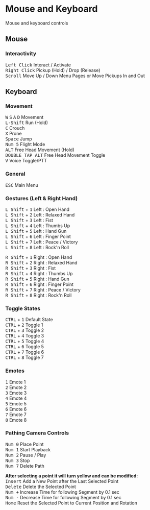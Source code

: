 # Mouse and Keyboard

Mouse and keyboard controls

## Mouse
### Interactivity
<kbd>Left Click</kbd>		        Interact / Activate  
<kbd>Right Click</kbd>	            Pickup (Hold) / Drop (Release)  
<kbd>Scroll</kbd>				    Move Up / Down Menu Pages or Move Pickups In and Out  

## Keyboard
### Movement
<kbd>W</kbd> <kbd>S</kbd> <kbd>A</kbd> <kbd>D</kbd>	Movement  
<kbd>L-Shift</kbd>                  Run (Hold)  
<kbd>C</kbd>                        Crouch  
<kbd>X</kbd>                        Prone  
<kbd>Space</kbd>                    Jump  
<kbd>Num 5</kbd>                    Flight Mode  
<kbd>ALT</kbd>                      Free Head Movement (Hold)  
<kbd>DOUBLE TAP ALT</kbd>           Free Head Movement Toggle  
<kbd>V</kbd>                        Voice Toggle/PTT  


### General
<kbd>ESC</kbd>                      Main Menu  


### Gestures (Left & Right Hand)
<kbd>L Shift</kbd> + <kbd>1</kbd>   Left : Open Hand  
<kbd>L Shift</kbd> + <kbd>2</kbd>   Left : Relaxed Hand  
<kbd>L Shift</kbd> + <kbd>3</kbd>   Left : Fist  
<kbd>L Shift</kbd> + <kbd>4</kbd>   Left : Thumbs Up  
<kbd>L Shift</kbd> + <kbd>5</kbd>   Left : Hand Gun  
<kbd>L Shift</kbd> + <kbd>6</kbd>   Left : Finger Point  
<kbd>L Shift</kbd> + <kbd>7</kbd>   Left : Peace / Victory  
<kbd>L Shift</kbd> + <kbd>8</kbd>   Left : Rock'n Roll  

<kbd>R Shift</kbd> + <kbd>1</kbd>   Right : Open Hand  
<kbd>R Shift</kbd> + <kbd>2</kbd>   Right : Relaxed Hand  
<kbd>R Shift</kbd> + <kbd>3</kbd>   Right : Fist  
<kbd>R Shift</kbd> + <kbd>4</kbd>   Right : Thumbs Up  
<kbd>R Shift</kbd> + <kbd>5</kbd>   Right : Hand Gun  
<kbd>R Shift</kbd> + <kbd>6</kbd>   Right : Finger Point  
<kbd>R Shift</kbd> + <kbd>7</kbd>   Right : Peace / Victory  
<kbd>R Shift</kbd> + <kbd>8</kbd>   Right : Rock'n Roll  


### Toggle States
<kbd>CTRL</kbd> + <kbd>1</kbd>      Default State  
<kbd>CTRL</kbd> + <kbd>2</kbd>      Toggle 1  
<kbd>CTRL</kbd> + <kbd>3</kbd>      Toggle 2  
<kbd>CTRL</kbd> + <kbd>4</kbd>      Toggle 3  
<kbd>CTRL</kbd> + <kbd>5</kbd>      Toggle 4  
<kbd>CTRL</kbd> + <kbd>6</kbd>      Toggle 5  
<kbd>CTRL</kbd> + <kbd>7</kbd>      Toggle 6  
<kbd>CTRL</kbd> + <kbd>8</kbd>      Toggle 7  


### Emotes
<kbd>1</kbd>			            Emote 1  
<kbd>2</kbd>			            Emote 2  
<kbd>3</kbd>			            Emote 3  
<kbd>4</kbd>			            Emote 4  
<kbd>5</kbd>			            Emote 5  
<kbd>6</kbd>			            Emote 6  
<kbd>7</kbd>			            Emote 7  
<kbd>8</kbd>			            Emote 8  


### Pathing Camera Controls
<kbd>Num 0</kbd>	                Place Point  
<kbd>Num 1</kbd>	                Start Playback  
<kbd>Num 2</kbd>	                Pause / Play  
<kbd>Num 3</kbd>	                Stop  
<kbd>Num 7</kbd>	                Delete Path  

**After selecting a point it will turn yellow and can be modified:**  
<kbd>Insert</kbd>	                Add a New Point after the Last Selected Point  
<kbd>Delete</kbd>	                Delete the Selected Point  
<kbd>Num +</kbd>	                Increase Time for following Segment by 0.1 sec  
<kbd>Num -</kbd>	                Decrease Time for following Segment by 0.1 sec  
<kbd>Home</kbd>		                Reset the Selected Point to Current Position and Rotation  
